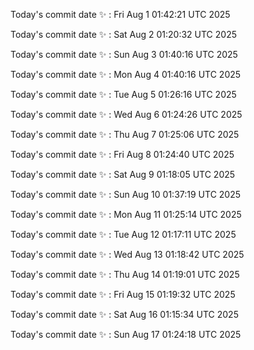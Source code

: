 Today's commit date ✨ : Fri Aug 1 01:42:21 UTC 2025 

Today's commit date ✨ : Sat Aug 2 01:20:32 UTC 2025 

Today's commit date ✨ : Sun Aug 3 01:40:16 UTC 2025 

Today's commit date ✨ : Mon Aug 4 01:40:16 UTC 2025 

Today's commit date ✨ : Tue Aug 5 01:26:16 UTC 2025 

Today's commit date ✨ : Wed Aug 6 01:24:26 UTC 2025 

Today's commit date ✨ : Thu Aug 7 01:25:06 UTC 2025 

Today's commit date ✨ : Fri Aug 8 01:24:40 UTC 2025 

Today's commit date ✨ : Sat Aug 9 01:18:05 UTC 2025 

Today's commit date ✨ : Sun Aug 10 01:37:19 UTC 2025 

Today's commit date ✨ : Mon Aug 11 01:25:14 UTC 2025 

Today's commit date ✨ : Tue Aug 12 01:17:11 UTC 2025 

Today's commit date ✨ : Wed Aug 13 01:18:42 UTC 2025 

Today's commit date ✨ : Thu Aug 14 01:19:01 UTC 2025 

Today's commit date ✨ : Fri Aug 15 01:19:32 UTC 2025 

Today's commit date ✨ : Sat Aug 16 01:15:34 UTC 2025 

Today's commit date ✨ : Sun Aug 17 01:24:18 UTC 2025 

